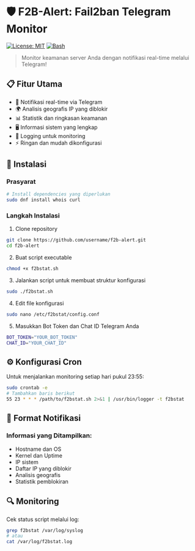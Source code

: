 # 🛡️ F2B-Alert: Fail2ban Telegram Monitor

[![License: MIT](https://img.shields.io/badge/License-MIT-yellow.svg)](https://opensource.org/licenses/MIT)
[![Bash](https://img.shields.io/badge/Made%20with-Bash-1f425f.svg)](https://www.gnu.org/software/bash/)

> Monitor keamanan server Anda dengan notifikasi real-time melalui Telegram!

## 📋 Fitur Utama
- 🔔 Notifikasi real-time via Telegram
- 🌍 Analisis geografis IP yang diblokir
- 📊 Statistik dan ringkasan keamanan
- 🖥️ Informasi sistem yang lengkap
- 📝 Logging untuk monitoring
- ⚡ Ringan dan mudah dikonfigurasi

## 🚀 Instalasi

### Prasyarat
```bash
# Install dependencies yang diperlukan
sudo dnf install whois curl
```

### Langkah Instalasi
1. Clone repository
```bash
git clone https://github.com/username/f2b-alert.git
cd f2b-alert
```

2. Buat script executable
```bash
chmod +x f2bstat.sh
```

3. Jalankan script untuk membuat struktur konfigurasi
```bash
sudo ./f2bstat.sh
```

4. Edit file konfigurasi
```bash
sudo nano /etc/f2bstat/config.conf
```

5. Masukkan Bot Token dan Chat ID Telegram Anda
```bash
BOT_TOKEN="YOUR_BOT_TOKEN"
CHAT_ID="YOUR_CHAT_ID"
```

## ⚙️ Konfigurasi Cron
Untuk menjalankan monitoring setiap hari pukul 23:55:
```bash
sudo crontab -e
# Tambahkan baris berikut
55 23 * * * /path/to/f2bstat.sh 2>&1 | /usr/bin/logger -t f2bstat
```

## 📱 Format Notifikasi
### Informasi yang Ditampilkan:
- Hostname dan OS
- Kernel dan Uptime
- IP sistem
- Daftar IP yang diblokir
- Analisis geografis
- Statistik pemblokiran

## 🔍 Monitoring
Cek status script melalui log:
```bash
grep f2bstat /var/log/syslog
# atau
cat /var/log/f2bstat.log
```
